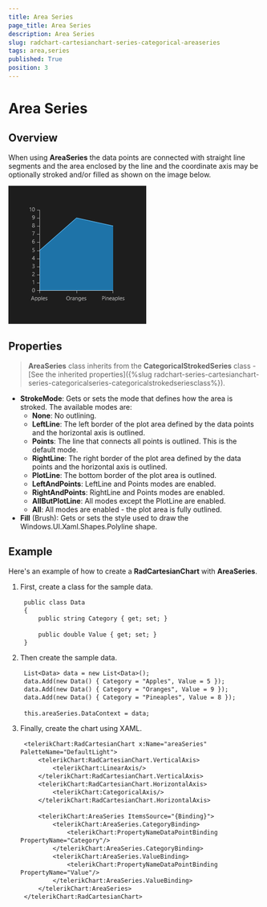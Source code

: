```yaml
---
title: Area Series
page_title: Area Series
description: Area Series
slug: radchart-cartesianchart-series-categorical-areaseries
tags: area,series
published: True
position: 3
---
```


# Area Series

## Overview

When using **AreaSeries** the data points are connected with straight line segments and the area enclosed by the line and the coordinate axis may be optionally stroked and/or filled as shown on the image below.

![Categorical Area Series](images/CategoricalAreaSeries.png)

## Properties

>**AreaSeries** class inherits from the **CategoricalStrokedSeries** class -
[See the inherited properties]({%slug radchart-series-cartesianchart-series-categoricalseries-categoricalstrokedseriesclass%}).

* **StrokeMode**: Gets or sets the mode that defines how the area is stroked. The available modes are:
	* **None**: No outlining.
	* **LeftLine**: The left border of the plot area defined by the data points and the horizontal axis is outlined.
	* **Points**: The line that connects all points is outlined. This is the default mode.
	* **RightLine**: The right border of the plot area defined by the data points and the horizontal axis is outlined.
	* **PlotLine**: The bottom border of the plot area is outlined.
	* **LeftAndPoints**: LeftLine and Points modes are enabled.
	* **RightAndPoints**: RightLine and Points modes are enabled.
	* **AllButPlotLine**: All modes except the PlotLine are enabled.
	* **All**: All modes are enabled - the plot area is fully outlined.
* **Fill** (Brush): Gets or sets the style used to draw the Windows.UI.Xaml.Shapes.Polyline shape.

## Example

Here's an example of how to create a **RadCartesianChart** with **AreaSeries**.

1. First, create a class for the sample data.
	
		public class Data
		{
			public string Category { get; set; }
		
			public double Value { get; set; }
		}

1. Then create the sample data.

		List<Data> data = new List<Data>();
		data.Add(new Data() { Category = "Apples", Value = 5 });
		data.Add(new Data() { Category = "Oranges", Value = 9 });
		data.Add(new Data() { Category = "Pineaples", Value = 8 });
		
		this.areaSeries.DataContext = data;

1. Finally, create the chart using XAML.

		<telerikChart:RadCartesianChart x:Name="areaSeries" PaletteName="DefaultLight">
		    <telerikChart:RadCartesianChart.VerticalAxis>
		        <telerikChart:LinearAxis/>
		    </telerikChart:RadCartesianChart.VerticalAxis>
		    <telerikChart:RadCartesianChart.HorizontalAxis>
		        <telerikChart:CategoricalAxis/>
		    </telerikChart:RadCartesianChart.HorizontalAxis>
		
		    <telerikChart:AreaSeries ItemsSource="{Binding}">
		        <telerikChart:AreaSeries.CategoryBinding>
		            <telerikChart:PropertyNameDataPointBinding PropertyName="Category"/>
		        </telerikChart:AreaSeries.CategoryBinding>
		        <telerikChart:AreaSeries.ValueBinding>
		            <telerikChart:PropertyNameDataPointBinding PropertyName="Value"/>
		        </telerikChart:AreaSeries.ValueBinding>
		    </telerikChart:AreaSeries>
		</telerikChart:RadCartesianChart>
